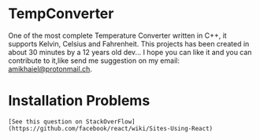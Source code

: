 # TempConverter
One of the most complete Temperature Converter written in C++, it supports Kelvin, Celsius and Fahrenheit.
This projects has been created in about 30 minutes by a 12 years old dev...
I hope you can like it and you can contribute to it,like send me suggestion on my email: amikhaiel@protonmail.ch.

# Installation Problems

```
[See this question on StackOverFlow](https://github.com/facebook/react/wiki/Sites-Using-React)
```
